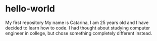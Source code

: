 # hello-world
My first repository
My name is Catarina, I am 25 years old and I have decided to learn how to code. I had thought about studying computer engineer in college, but chose something completely different instead.
